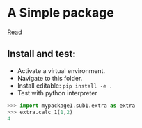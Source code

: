 # A Simple package

[Read](https://godatadriven.com/blog/a-practical-guide-to-setuptools-and-pyproject-toml/)

## Install and test:

- Activate a virtual environment.
- Navigate to this folder.
- Install editable: `pip install -e .`
- Test with python interpreter

```Python
>>> import mypackage1.sub1.extra as extra
>>> extra.calc_1(1,2)
4
```